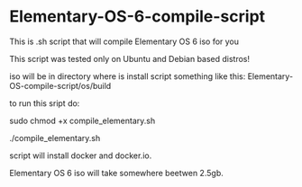 # Elementary-OS-6-compile-script
This is .sh script that will compile Elementary OS 6 iso for you

This script was tested only on Ubuntu and Debian based distros!

iso will be in directory where is install script something like this: Elementary-OS-compile-script/os/build

to run this sript do:

sudo chmod +x compile_elementary.sh

./compile_elementary.sh



script will install docker and docker.io.

Elementary OS 6 iso will take somewhere beetwen 2.5gb.
